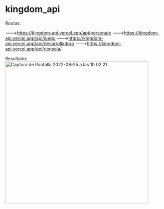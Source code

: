# kingdom_api
Routas:

--->https://kingdom-api.vercel.app/api/personaje
--->https://kingdom-api.vercel.app/api/juego
--->https://kingdom-api.vercel.app/api/desarrolladora
--->https://kingdom-api.vercel.app/api/consola/


Resultado: 
<img width="456" alt="Captura de Pantalla 2022-08-25 a las 10 02 21" src="https://user-images.githubusercontent.com/108528939/186610385-a62cb2dc-a325-4617-86d8-1eff04a4d8a6.png">




